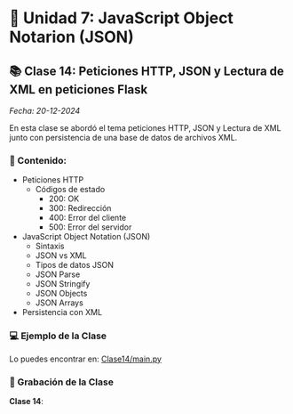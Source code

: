 # 📜 Unidad 7: JavaScript Object Notarion (JSON)

## 📚 Clase 14: Peticiones HTTP, JSON y Lectura de XML en peticiones Flask

_Fecha: 20-12-2024_

En esta clase se abordó el tema peticiones HTTP, JSON y Lectura de XML junto con persistencia de una base de datos de archivos XML.

### 📖 Contenido:

- Peticiones HTTP
    - Códigos de estado
        - 200: OK
        - 300: Redirección
        - 400: Error del cliente
        - 500: Error del servidor
- JavaScript Object Notation (JSON)
    - Sintaxis
    - JSON vs XML
    - Tipos de datos JSON
    - JSON Parse
    - JSON Stringify
    - JSON Objects
    - JSON Arrays
- Persistencia con XML

### 💻 Ejemplo de la Clase

Lo puedes encontrar en:  [Clase14/main.py](./Clase14/main.py)

### 🎥 Grabación de la Clase
**Clase 14**: []()
